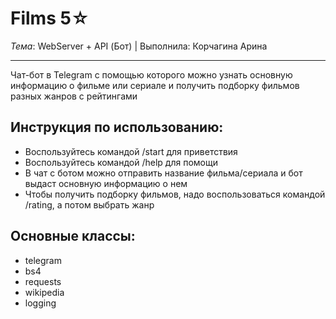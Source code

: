 # Films 5☆

*Тема*: WebServer + API (Бот) |
Выполнила: Корчагина Арина

 ---
 Чат-бот в Telegram с помощью которого можно узнать основную информацию о фильме или сериале и получить подборку фильмов разных жанров с рейтингами
 
 ## Инструкция по использованию:
- Воспользуйтесь командой /start для приветствия
- Воспользуйтесь командой /help для помощи
- В чат с ботом можно отправить название фильма/сериала и бот выдаст основную информацию о нем
- Чтобы получить подборку фильмов, надо воспользоваться командой /rating, а потом выбрать жанр
## Основные классы:
- telegram
- bs4
- requests
- wikipedia
- logging
 
